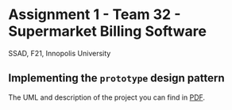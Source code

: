 # Assignment 1 - Team 32 - Supermarket Billing Software
SSAD, F21, Innopolis University
## Implementing the `prototype` design pattern
The UML and description of the project you can find in [PDF](https://github.com/kilimanj4r0/SSAD_A1_Team32/blob/a485dace19357dfad06e7147b4628cde7448463e/A1%20-%20Team%2032%20-%20Supermarket%20Billing%20Software%20-%20Report.pdf).
